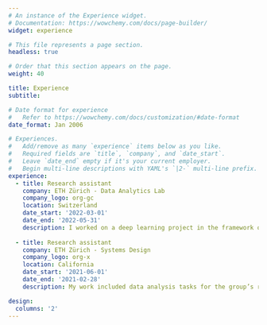 ```yaml
---
# An instance of the Experience widget.
# Documentation: https://wowchemy.com/docs/page-builder/
widget: experience

# This file represents a page section.
headless: true

# Order that this section appears on the page.
weight: 40

title: Experience
subtitle:

# Date format for experience
#   Refer to https://wowchemy.com/docs/customization/#date-format
date_format: Jan 2006

# Experiences.
#   Add/remove as many `experience` items below as you like.
#   Required fields are `title`, `company`, and `date_start`.
#   Leave `date_end` empty if it's your current employer.
#   Begin multi-line descriptions with YAML's `|2-` multi-line prefix.
experience:
  - title: Research assistant
    company: ETH Zürich - Data Analytics Lab
    company_logo: org-gc
    location: Switzerland
    date_start: '2022-03-01'
    date_end: '2022-05-31'
    description: I worked on a deep learning project in the framework of gravitational wave physics. I developed an emulator of complex cosmological simulations and an inverse-regression model to constraint the source of gravitational waves.
        
  - title: Research assistant
    company: ETH Zürich - Systems Design
    company_logo: org-x
    location: California
    date_start: '2021-06-01'
    date_end: '2021-02-28'
    description: My work included data analysis tasks for the group’s research purposes including data collection, processing and cleaning with large datasets in a Python and Unix environment.

design:
  columns: '2'
---
```

